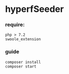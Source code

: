 # hyperfSeeder

### require:
    php > 7.2
    swoole_extension
    
### guide
    composer install
    composer start